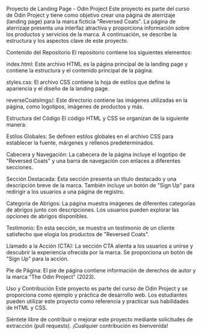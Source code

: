 Proyecto de Landing Page - Odin Project
Este proyecto es parte del curso de Odin Project y tiene como objetivo crear una página de aterrizaje (landing page) para la marca ficticia "Reversed Coats". La página de aterrizaje presenta una interfaz atractiva y proporciona información sobre los productos y servicios de la marca. A continuación, se describe la estructura y los aspectos clave de este proyecto.

Contenido del Repositorio
El repositorio contiene los siguientes elementos:

index.html: Este archivo HTML es la página principal de la landing page y contiene la estructura y el contenido principal de la página.

styles.css: El archivo CSS contiene la hoja de estilos que define la apariencia y el diseño de la landing page.

reverseCoatsImgs/: Este directorio contiene las imágenes utilizadas en la página, como logotipos, imágenes de productos y más.

Estructura del Código
El código HTML y CSS se organizan de la siguiente manera:

Estilos Globales: Se definen estilos globales en el archivo CSS para establecer la fuente, márgenes y rellenos predeterminados.

Cabecera y Navegación: La cabecera de la página incluye el logotipo de "Reversed Coats" y una barra de navegación con enlaces a diferentes secciones.

Sección Destacada: Esta sección presenta un título destacado y una descripción breve de la marca. También incluye un botón de "Sign Up" para redirigir a los usuarios a una página de registro.

Categoría de Abrigos: La página muestra imágenes de diferentes categorías de abrigos junto con descripciones. Los usuarios pueden explorar las opciones de abrigos disponibles.

Testimonio: En esta sección, se muestra un testimonio de un cliente satisfecho que elogia los productos de "Reversed Coats".

Llamado a la Acción (CTA): La sección CTA alienta a los usuarios a unirse y descubrir la experiencia ofrecida por la marca. Se proporciona un botón de "Sign Up" para la acción.

Pie de Página: El pie de página contiene información de derechos de autor y la marca "The Odin Project" (2023).

Uso y Contribución
Este proyecto es parte del curso de Odin Project y se proporciona como ejemplo y práctica de desarrollo web. Los estudiantes pueden utilizar este proyecto como referencia y practicar sus habilidades de HTML y CSS.

Siéntete libre de contribuir o mejorar este proyecto mediante solicitudes de extracción (pull requests). ¡Cualquier contribución es bienvenida!
